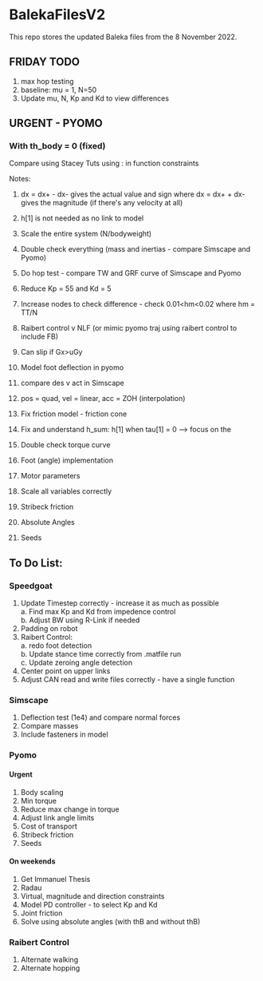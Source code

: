 # BalekaFilesV2
This repo stores the updated Baleka files from the 8 November 2022.

## FRIDAY TODO
1. max hop testing
2. baseline: mu = 1, N=50
3. Update mu, N, Kp and Kd to view differences


## URGENT - PYOMO
### With th_body = 0 (fixed)
Compare using Stacey Tuts
using : in function constraints

Notes: 
1. dx = dx+ - dx- gives the actual value and sign where dx = dx+ + dx- gives the magnitude (if there's any velocity at all)
2. h[1] is not needed as no link to model
3. Scale the entire system (N/bodyweight)
4. Double check everything (mass and inertias - compare Simscape and Pyomo)
5. Do hop test - compare TW and GRF curve of Simscape and Pyomo
6. Reduce Kp = 55 and Kd = 5
7. Increase nodes to check difference - check 0.01<hm<0.02 where hm = TT/N
8. Raibert control v NLF (or mimic pyomo traj using raibert control to include FB)
9. Can slip if Gx>uGy
10. Model foot deflection in pyomo
11. compare des v act in Simscape
12. pos = quad, vel = linear, acc = ZOH (interpolation)

1. Fix friction model - friction cone
2. Fix and understand h_sum: h[1] when tau[1] = 0 --> focus on the 
3. Double check torque curve
4. Foot (angle) implementation
5. Motor parameters 
4. Scale all variables correctly
5. Stribeck friction
6. Absolute Angles
7. Seeds


## To Do List:

### Speedgoat
1. Update Timestep correctly - increase it as much as possible <br />
  a. Find max Kp and Kd from impedence control <br />
  b. Adjust BW using R-Link if needed
2. Padding on robot
3. Raibert Control: <br />
  a. redo foot detection <br />
  b. Update stance time correctly from .matfile run <br />
  c. Update zeroing angle detection
4. Center point on upper links
5. Adjust CAN read and write files correctly - have a single function

### Simscape
1. Deflection test (1e4) and compare normal forces
2. Compare masses
3. Include fasteners in model

### Pyomo
#### Urgent
1. Body scaling
2. Min torque
3. Reduce max change in torque
4. Adjust link angle limits
5. Cost of transport
6. Stribeck friction
7. Seeds

#### On weekends
1. Get Immanuel Thesis
2. Radau
3. Virtual, magnitude and direction constraints
4. Model PD controller - to select Kp and Kd
5. Joint friction
6. Solve using absolute angles (with thB and without thB)

### Raibert Control
1. Alternate walking
2. Alternate hopping
